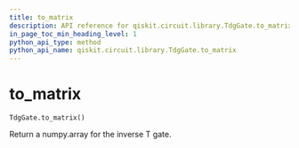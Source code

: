 ```yaml
---
title: to_matrix
description: API reference for qiskit.circuit.library.TdgGate.to_matrix
in_page_toc_min_heading_level: 1
python_api_type: method
python_api_name: qiskit.circuit.library.TdgGate.to_matrix
---
```


# to\_matrix

<span id="qiskit.circuit.library.TdgGate.to_matrix" />

`TdgGate.to_matrix()`

Return a numpy.array for the inverse T gate.

